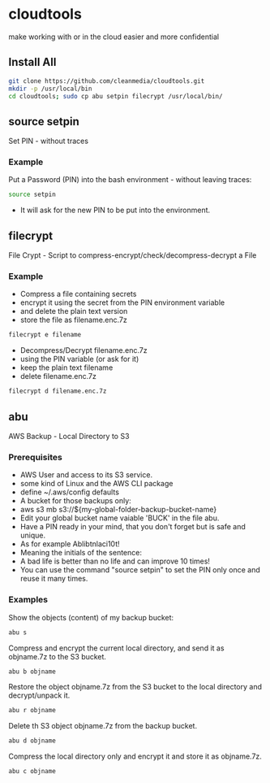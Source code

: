 # cloudtools
make working with or in the cloud easier and more confidential

## Install All
```bash
git clone https://github.com/cleanmedia/cloudtools.git
mkdir -p /usr/local/bin
cd cloudtools; sudo cp abu setpin filecrypt /usr/local/bin/
```

## source setpin
Set PIN - without traces

### Example

Put a Password (PIN) into the bash environment - without leaving traces:
```bash
source setpin
```

* It will ask for the new PIN to be put into the environment.


## filecrypt
File Crypt - Script to compress-encrypt/check/decompress-decrypt a File

### Example

* Compress a file containing secrets
* encrypt it using the secret from the PIN environment variable
* and delete the plain text version
* store the file as filename.enc.7z

```bash
filecrypt e filename
```

* Decompress/Decrypt filename.enc.7z
* using the PIN variable (or ask for it)
* keep the plain text filename
* delete filename.enc.7z

```bash
filecrypt d filename.enc.7z
```


## abu
AWS Backup - Local Directory to S3

### Prerequisites

* AWS User and access to its S3 service.
* some kind of Linux and the AWS CLI package
* define ~/.aws/config defaults
* A bucket for those backups only:
* aws s3 mb s3://${my-global-folder-backup-bucket-name}
* Edit your global bucket name vaiable 'BUCK' in the file abu.
* Have a PIN ready in your mind, that you don't forget but is safe and unique.
* As for example Ablibtnlaci10t!
* Meaning the initials of the sentence:
* A bad life is better than no life and can improve 10 times!
* You can use the command "source setpin" to set the PIN only once and reuse it many times.

### Examples

Show the objects (content) of my backup bucket:
```bash
abu s
```

Compress and encrypt the current local directory, and send it as objname.7z to the S3 bucket.
```bash
abu b objname
```

Restore the object objname.7z from the S3 bucket to the local directory and decrypt/unpack it.
```bash
abu r objname
```

Delete th S3 object objname.7z from the backup bucket.
```bash
abu d objname
```

Compress the local directory only and encrypt it and store it as objname.7z.
```bash
abu c objname
```


